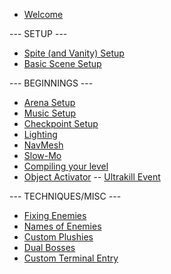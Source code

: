 - [Welcome](README)

--- SETUP ---

- [Spite (and Vanity) Setup](setup-editor)
- [Basic Scene Setup](new-scene)

--- BEGINNINGS ---

- [Arena Setup](arena)
- [Music Setup](music-manager)
- [Checkpoint Setup](checkpoints)
- [Lighting](light)
- [NavMesh](navmesh)
- [Slow-Mo](slowmo)
- [Compiling your level](compiling)
- [Object Activator](object-activator)
-- [Ultrakill Event](ULTRAKILL-Event)

--- TECHNIQUES/MISC ---

- [Fixing Enemies](enemy-fix)
- [Names of Enemies](names)
- [Custom Plushies](plushy)
- [Dual Bosses](Symbiote)
- [Custom Terminal Entry](Custom-Terminal-Entry)

